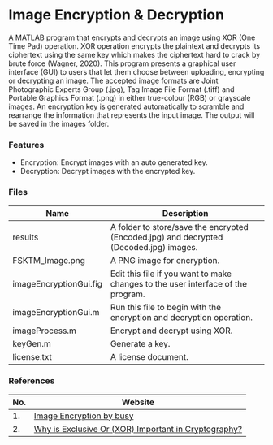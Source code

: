 # Image Encryption & Decryption
A MATLAB program that encrypts and decrypts an image using XOR (One Time Pad) operation. XOR operation encrypts the plaintext and decrypts its ciphertext using the same key which makes the ciphertext hard to crack by brute force (Wagner, 2020). This program presents a graphical user interface (GUI) to users that let them choose between uploading, encrypting or decrypting an image. The accepted image formats are Joint Photographic Experts Group (.jpg), Tag Image File Format (.tiff) and Portable Graphics Format (.png) in either true-colour (RGB) or grayscale images. An encryption key is generated automatically to scramble and rearrange the information that represents the input image. The output will be saved in the images folder.

### Features
- Encryption: Encrypt images with an auto generated key.
- Decryption: Decrypt images with the encrypted key.

### Files
| Name             | Description                                                               |
|------------------|---------------------------------------------------------------------------|
| results  | A folder to store/save the encrypted (Encoded.jpg) and decrypted (Decoded.jpg) images. |
| FSKTM_Image.png   | A PNG image for encryption. |
| imageEncryptionGui.fig | Edit this file if you want to make changes to the user interface of the program.                        |
| imageEncryptionGui.m        | Run this file to begin with the encryption and decryption operation.              |
| imageProcess.m    |  Encrypt and decrypt using XOR. |
| keyGen.m   | Generate a key. |
| license.txt   | A license document. |

### References
| No. | Website                                                                                                                                                                                                                                                  |
|-----|----------------------------------------------------------------------------------------------------------------------------------------------------------------------------------------------------------------------------------------------------------|
| 1.  | [Image Encryption by busy](https://www.mathworks.com/matlabcentral/fileexchange/27698-image-encryption)                                                                                                                             |
| 2.  | [Why is Exclusive Or (XOR) Important in Cryptography?](https://blog.boot.dev/cryptography/why-xor-in-cryptography/)                                                                                                                              |
